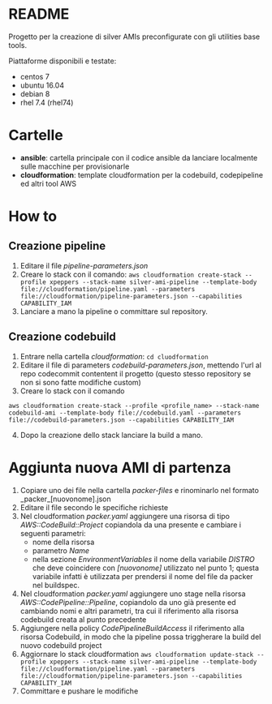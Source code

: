 README
======

Progetto per la creazione di silver AMIs preconfigurate con gli utilities base tools.

Piattaforme disponibili e testate:
* centos 7
* ubuntu 16.04
* debian 8
* rhel 7.4 (rhel74)


# Cartelle
* __ansible__: cartella principale con il codice ansible da lanciare localmente sulle macchine per provisionarle
* __cloudformation__: template cloudformation per la codebuild, codepipeline ed altri tool AWS

# How to

## Creazione pipeline

1. Editare il file _pipeline-parameters.json_
2. Creare lo stack con il comando:
```aws cloudformation create-stack --profile xpeppers --stack-name silver-ami-pipeline --template-body file://cloudformation/pipeline.yaml --parameters file://cloudformation/pipeline-parameters.json --capabilities CAPABILITY_IAM```
3. Lanciare a mano la pipeline o committare sul repository.


## Creazione codebuild

1. Entrare nella cartella _cloudformation_: ```cd cluodformation```
2. Editare il file di parameters _codebuild-parameters.json_, mettendo l'url al repo codecommit contentent il progetto (questo stesso repository se non si sono fatte modifiche custom)
3. Creare lo stack con il comando
```
aws cloudformation create-stack --profile <profile_name> --stack-name codebuild-ami --template-body file://codebuild.yaml --parameters file://codebuild-parameters.json --capabilities CAPABILITY_IAM
```
4. Dopo la creazione dello stack lanciare la build a mano.

# Aggiunta nuova AMI di partenza

1. Copiare uno dei file nella cartella _packer-files_ e rinominarlo nel formato _packer\_[nuovonome].json
2. Editare il file secondo le specifiche richieste
3. Nel cloudformation _packer.yaml_ aggiungere una risorsa di tipo _AWS::CodeBuild::Project_ copiandola da una presente e cambiare i seguenti parametri:
	* nome della risorsa
	* parametro _Name_
	* nella sezione _EnvironmentVariables_ il nome della variabile _DISTRO_ che deve coincidere con _[nuovonome]_ utilizzato nel punto 1; questa variabile infatti è utilizzata per prendersi il nome del file da packer nel buildspec.
4. Nel cloudformation _packer.yaml_ aggiungere uno stage nella risorsa _AWS::CodePipeline::Pipeline_, copiandolo da uno già presente ed cambiando nomi e altri parametri, tra cui il riferimento alla risorsa codebuild creata al punto precedente
5. Aggiungere nella policy _CodePipelineBuildAccess_ il riferimento alla risorsa Codebuild, in modo che la pipeline possa triggherare la build del nuovo codebuild project
6. Aggiornare lo stack cloudformation ```aws cloudformation update-stack --profile xpeppers --stack-name silver-ami-pipeline --template-body file://cloudformation/pipeline.yaml --parameters file://cloudformation/pipeline-parameters.json --capabilities CAPABILITY_IAM```
7. Committare e pushare le modifiche

